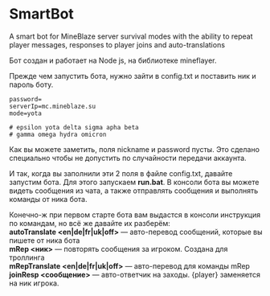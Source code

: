 # SmartBot
A smart bot for MineBlaze server survival modes with the ability to repeat player messages, responses to player joins and auto-translations

Бот создан и работает на Node js, на библиотеке mineflayer.

Прежде чем запустить бота, нужно зайти в config.txt и
поставить ник и пароль боту.
```nickname=
password=
serverIp=mc.mineblaze.su
mode=yota

# epsilon yota delta sigma apha beta
# gamma omega hydra omicron
```

Как вы  можете заметить, поля nickname и password пусты. Это сделано специально чтобы не допустить по случайности передачи аккаунта.

И так, когда вы заполнили эти 2 поля в файле config.txt, давайте запустим бота. Для этого запускаем **run.bat**. В консоли бота вы можете видеть сообщения из чата, а также отправлять сообщения и выполнять команды от ника бота.

Конечно-ж при первом старте бота вам выдастся в консоли
инструкция по командам, но всё же давайте их разберём:\
**autoTranslate <en|de|fr|uk|off>**  — авто-перевод сообщений, которые вы пишете от ника бота\
**mRep <ник>** — повторять сообщения за игроком. Создана для троллинга\
**mRepTranslate <en|de|fr|uk|off>** — авто-перевод для команды mRep\
**joinResp <сообщение>** — авто-ответчик на заходы. {player} заменяется на ник игрока.
